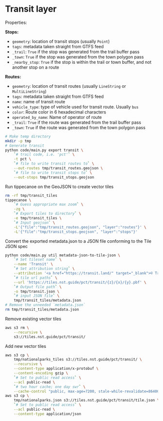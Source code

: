 # Transit layer

Properties:

**Stops:**

- `geometry`: location of transit stops (usually `Point`)
- `tags`: metadata taken straight from GTFS feed
- `_trail`: `True` if the stop was generated from the trail buffer pass
- `_town`: `True` if the stop was generated from the town polygon pass
- `_nearby_stop`: `True` if the stop is within the trail or town buffer, and not another stop on a route

**Routes:**

- `geometry`: location of transit routes (usually `LineString` or `MultiLineString`)
- `tags`: metadata taken straight from GTFS feed
- `name`: name of transit route
- `vehicle_type`: type of vehicle used for transit route. Usually `bus`
- `color`: Route color in 6 hexadecimal characters
- `operated_by_name`: Name of operator of route
- `_trail`: `True` if the route was generated from the trail buffer pass
- `_town`: `True` if the route was generated from the town polygon pass

```bash
# Make temp directory
mkdir -p tmp
# Generate transit
python code/main.py export transit \
    `# trail code, i.e. 'pct'` \
    -t pct \
    `# file to write transit routes to` \
    --out-routes tmp/transit_routes.geojson \
    `# file to write transit stops to` \
    --out-stops tmp/transit_stops.geojson
```

Run tippecanoe on the GeoJSON to create vector tiles
```bash
rm -rf tmp/transit_tiles
tippecanoe \
    `# Guess appropriate max zoom` \
    -zg \
    `# Export tiles to directory` \
    -e tmp/transit_tiles \
    `# Input geojson` \
    -L'{"file":"tmp/transit_routes.geojson", "layer":"routes"}' \
    -L'{"file":"tmp/transit_stops.geojson", "layer":"stops"}'
```

Convert the exported metadata.json to a JSON file conforming to the Tile JSON
spec
```bash
python code/main.py util metadata-json-to-tile-json \
    `# Set tileset name` \
    --name 'Transit' \
    `# Set attribution string` \
    --attribution '<a href="https://transit.land/" target="_blank">© Transitland</a>' \
    `# tile url paths` \
    --url 'https://tiles.nst.guide/pct/transit/{z}/{x}/{y}.pbf' \
    `# Output file path` \
    -o tmp/transit.json \
    `# input JSON file` \
    tmp/transit_tiles/metadata.json
# Remove the unneeded `metadata.json`
rm tmp/transit_tiles/metadata.json
```

Remove existing vector tiles
```bash
aws s3 rm \
    --recursive \
    s3://tiles.nst.guide/pct/transit/
```

Add new vector tiles
```bash
aws s3 cp \
    tmp/nationalparks_tiles s3://tiles.nst.guide/pct/transit/ \
    --recursive \
    --content-type application/x-protobuf \
    --content-encoding gzip \
    `# Set to public read access` \
    --acl public-read \
    `# two hour cache; one day swr` \
    --cache-control "public, max-age=7200, stale-while-revalidate=86400"
aws s3 cp \
    tmp/nationalparks.json s3://tiles.nst.guide/pct/transit/tile.json \
    `# Set to public read access` \
    --acl public-read \
    --content-type application/json
```
